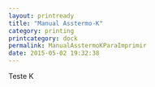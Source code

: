 ```yaml
---
layout: printready
title: "Manual Asstermo-K"
category: printing
printcategory: dock
permalink: ManualAsstermoKParaImprimir
date: 2015-05-02 19:32:38
---
```


Teste K
